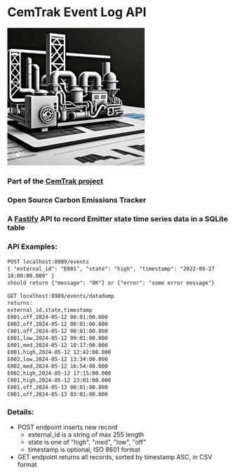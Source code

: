 # CemTrak Event Log API
![](./hype-image.jpeg)
### Part of the [CemTrak project](https://github.com/mring33621/CemTrak)
### Open Source Carbon Emissions Tracker
### A [Fastify](https://fastify.dev/) API to record Emitter state time series data in a SQLite table

### API Examples:
```
POST localhost:8989/events
{ "external_id": "E001", "state": "high", "timestamp": "2022-09-27 18:00:00.000" }
should return {"message": "OK"} or {"error": "some error message"}
```
```
GET localhost:8989/events/datadump
returns:
external_id,state,timestamp
E001,off,2024-05-12 00:01:00.000
E002,off,2024-05-12 00:01:00.000
C001,off,2024-05-12 00:01:00.000
E001,low,2024-05-12 09:01:00.000
E001,med,2024-05-12 10:17:00.000
E001,high,2024-05-12 12:42:00.000
E002,low,2024-05-12 13:34:00.000
E002,med,2024-05-12 16:54:00.000
E002,high,2024-05-12 17:15:00.000
C001,high,2024-05-12 23:01:00.000
E001,off,2024-05-13 00:01:00.000
C001,off,2024-05-13 03:01:00.000
```

### Details:
- POST endpoint inserts new record
  - external_id is a string of max 255 length 
  - state is one of "high", "med", "low", "off"
  - timestamp is optional, ISO 8601 format
- GET endpoint returns all records, sorted by timestamp ASC, in CSV format